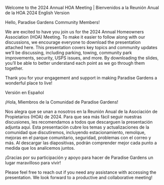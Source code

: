 Welcome to the 2024 Annual HOA Meeting | Bienvenidos a la Reunión Anual de la HOA 2024
English Version

Hello, Paradise Gardens Community Members!

We are excited to have you join us for the 2024 Annual Homeowners Association (HOA) Meeting. To make it easier to follow along with our discussions, we encourage everyone to download the presentation attached here. This presentation covers key topics and community updates we’ll be discussing, including parking, towing, community park improvements, security, USPS issues, and more. By downloading the slides, you’ll be able to better understand each point as we go through them together.

Thank you for your engagement and support in making Paradise Gardens a wonderful place to live!

Versión en Español

¡Hola, Miembros de la Comunidad de Paradise Gardens!

Nos alegra que se unan a nosotros en la Reunión Anual de la Asociación de Propietarios (HOA) de 2024. Para que sea más fácil seguir nuestras discusiones, les recomendamos a todos que descarguen la presentación adjunta aquí. Esta presentación cubre los temas y actualizaciones de la comunidad que discutiremos, incluyendo estacionamiento, remolque, mejoras en el parque comunitario, seguridad, problemas con el correo y más. Al descargar las diapositivas, podrán comprender mejor cada punto a medida que los analicemos juntos.

¡Gracias por su participación y apoyo para hacer de Paradise Gardens un lugar maravilloso para vivir!

Please feel free to reach out if you need any assistance with accessing the presentation. We look forward to a productive and collaborative meeting!
